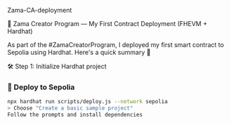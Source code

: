 Zama-CA-deployment 

🚀 Zama Creator Program — My First Contract Deployment (FHEVM + Hardhat)

As part of the #ZamaCreatorProgram, I deployed my first smart contract to Sepolia using Hardhat. Here's a quick summary 🧵

🛠 Step 1: Initialize Hardhat project
### 🚀 Deploy to Sepolia

```bash
npx hardhat run scripts/deploy.js --network sepolia
> Choose "Create a basic sample project"
Follow the prompts and install dependencies
